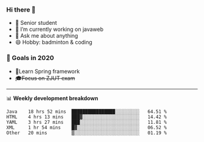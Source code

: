 

### Hi there 🐏

- 🌱 Senior student
- 🔭 I’m currently working on javaweb
- 💬 Ask me about anything
- 😄 Hobby: badminton & coding

### 🚀 Goals in 2020
+ 🍃Learn Spring framework
+ ~~🎓Focus on ZJUT exam~~
-------

📊 **Weekly development breakdown**
<!--START_SECTION:waka-->
```text
Java    18 hrs 52 mins  ████████████████░░░░░░░░░   64.51 % 
HTML    4 hrs 13 mins   ███▓░░░░░░░░░░░░░░░░░░░░░   14.42 % 
YAML    3 hrs 27 mins   ███░░░░░░░░░░░░░░░░░░░░░░   11.81 % 
XML     1 hr 54 mins    █▓░░░░░░░░░░░░░░░░░░░░░░░   06.52 % 
Other   20 mins         ▒░░░░░░░░░░░░░░░░░░░░░░░░   01.19 % 
```
<!--END_SECTION:waka-->
